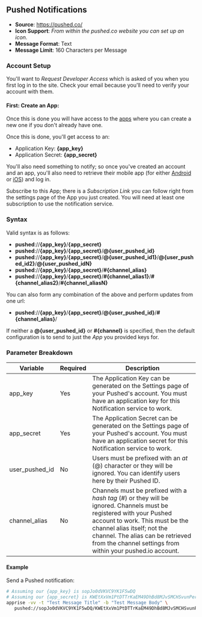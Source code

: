 ## Pushed Notifications
* **Source**: https://pushed.co/
* **Icon Support**: _From within the pushed.co website you can set up an icon._
* **Message Format**: Text
* **Message Limit**: 160 Characters per Message

### Account Setup
You'll want to _Request Developer Access_ which is asked of you when you first log in to the site. Check your email because you'll need to verify your account with them.

#### First: Create an App:
Once this is done you will have access to the [apps](https://account.pushed.co/apps) where you can create a new one if you don't already have one.

Once this is done, you'll get access to an:
* Application Key: **{app_key}**
* Application Secret: **{app_secret}**

You'll also need something to notify; so once you've created an account and an app, you'll also need to retrieve their mobile app (for either [Android](https://play.google.com/store/apps/details?id=co.pushed.GetPushed) or [iOS](https://itunes.apple.com/us/app/get-pushed/id804777699?mt=8&uo=6&at=&ct=)) and log in.

Subscribe to this App; there is a _Subscription Link_ you can follow right from the settings page of the App you just created. You will need at least one subscription to use the notification service.

### Syntax
Valid syntax is as follows:
* **pushed**://**{app_key}**/**{app_secret}**
* **pushed**://**{app_key}**/**{app_secret}**/**@{user_pushed_id}**
* **pushed**://**{app_key}**/**{app_secret}**/**@{user_pushed_id1}**/**@{user_pushed_id2}**/**@{user_pushed_idN}**
* **pushed**://**{app_key}**/**{app_secret}**/**#{channel_alias}**
* **pushed**://**{app_key}**/**{app_secret}**/**#{channel_alias1}**/**#{channel_alias2}**/**#{channel_aliasN}**

You can also form any combination of the above and perform updates from one url:
* **pushed**://**{app_key}**/**{app_secret}**/**@{user_pushed_id}**/**#{channel_alias}**/

If neither a **@{user_pushed_id}** or **#{channel}** is specified, then the default configuration is to send to just the _App_ you provided keys for.

### Parameter Breakdown
| Variable    | Required | Description
| ----------- | -------- | -----------
| app_key | Yes      | The Application Key can be generated on the Settings page of your Pushed's account.  You must have an application key for this Notification service to work.
| app_secret | Yes      | The Application Secret can be generated on the Settings page of your Pushed's account.  You must have an application secret for this Notification service to work.
| user_pushed_id   | No       | Users must be prefixed with an _at_ (@) character or they will be ignored. You can identify users here by their Pushed ID.
| channel_alias     | No       | Channels must be prefixed with a _hash tag_ (#) or they will be ignored. Channels must be registered with your Pushed account to work. This must be the channel alias itself; not the channel.  The alias can be retrieved from the channel settings from within your pushed.io account.

#### Example
Send a Pushed notification:
```bash
# Assuming our {app_key} is sopJo0dVKVC9YK1F5wDQ
# Assuming our {app_secret} is KWEtXxVm1PtDTTrKaEM49DhBd8MJvSMCHSvunPerbCf1MaNLO300roqOL0F8HErAl
apprise -vv -t "Test Message Title" -b "Test Message Body" \
   pushed://sopJo0dVKVC9YK1F5wDQ/KWEtXxVm1PtDTTrKaEM49DhBd8MJvSMCHSvunPerbCf1MaNLO300roqOL0F8HErAl
```